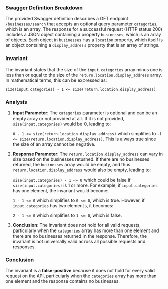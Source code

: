 ### Swagger Definition Breakdown
The provided Swagger definition describes a GET endpoint `/businesses/search` that accepts an optional query parameter `categories`, which is an array. The response for a successful request (HTTP status 200) includes a JSON object containing a property `businesses`, which is an array of objects. Each object in `businesses` has a `location` property, which itself is an object containing a `display_address` property that is an array of strings.

### Invariant
The invariant states that the size of the `input.categories` array minus one is less than or equal to the size of the `return.location.display_address` array. In mathematical terms, this can be expressed as:

    size(input.categories) - 1 <= size(return.location.display_address)

### Analysis
1. **Input Parameter**: The `categories` parameter is optional and can be an empty array or not provided at all. If it is not provided, `size(input.categories)` would be 0, leading to:
   
   `0 - 1 <= size(return.location.display_address)` which simplifies to `-1 <= size(return.location.display_address)`. This is always true since the size of an array cannot be negative.

2. **Response Parameter**: The `return.location.display_address` can vary in size based on the businesses returned. If there are no businesses returned, the `businesses` array would be empty, and thus `return.location.display_address` would also be empty, leading to:
   
   `size(input.categories) - 1 <= 0` which could be false if `size(input.categories)` is 1 or more. For example, if `input.categories` has one element, the invariant would become:
   
   `1 - 1 <= 0` which simplifies to `0 <= 0`, which is true. However, if `input.categories` has two elements, it becomes:
   
   `2 - 1 <= 0` which simplifies to `1 <= 0`, which is false.

3. **Conclusion**: The invariant does not hold for all valid requests, particularly when the `categories` array has more than one element and there are no businesses returned in the response. Therefore, the invariant is not universally valid across all possible requests and responses.

### Conclusion
The invariant is a **false-positive** because it does not hold for every valid request on the API, particularly when the `categories` array has more than one element and the response contains no businesses.
